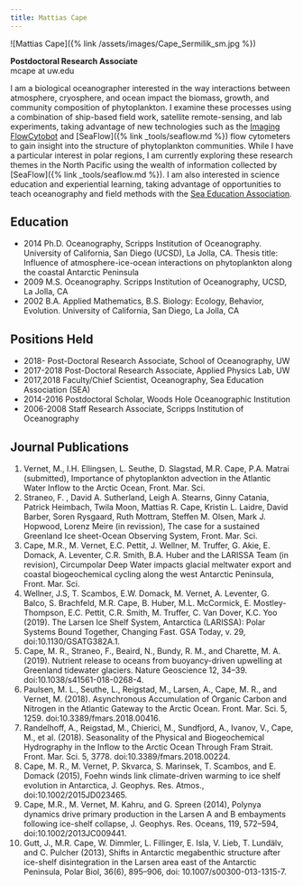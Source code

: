```yaml
---
title: Mattias Cape
---
```

![Mattias Cape]({% link /assets/images/Cape_Sermilik_sm.jpg %})

**Postdoctoral Research Associate**  
mcape at uw.edu

I am a biological oceanographer interested in the way interactions between atmosphere, cryosphere, and ocean impact the biomass, growth, and community composition of phytoplankton. I examine these processes using a combination of ship-based field work, satellite remote-sensing, and lab experiments, taking advantage of new technologies such as the [Imaging FlowCytobot](https://www2.whoi.edu/staff/hsosik/ifcb/) and [SeaFlow]({% link _tools/seaflow.md %}) flow cytometers to gain insight into the structure of phytoplankton communities.
While I have a particular interest in polar regions, I am currently exploring these research themes in the North Pacific using the wealth of information collected by [SeaFlow]({% link _tools/seaflow.md %}). I am also interested in science education and experiential learning, taking advantage of opportunities to teach oceanography and field methods with the [Sea Education Association](https://www.sea.edu).

## Education
* 2014	  Ph.D. Oceanography, Scripps Institution of Oceanography. University of California, San Diego (UCSD), La Jolla, CA. Thesis title: Influence of atmosphere-ice-ocean interactions on phytoplankton along the coastal Antarctic Peninsula
* 2009		M.S. Oceanography. Scripps Institution of Oceanography, UCSD, La Jolla, CA
* 2002		B.A. Applied Mathematics, B.S. Biology: Ecology, Behavior, Evolution. University of California, San Diego, La Jolla, CA

## Positions Held
* 2018-     Post-Doctoral Research Associate, School of Oceanography, UW
* 2017-2018	Post-Doctoral Research Associate, Applied Physics Lab, UW
* 2017,2018	Faculty/Chief Scientist, Oceanography, Sea Education Association (SEA)
* 2014-2016	Postdoctoral Scholar, Woods Hole Oceanographic Institution
* 2006-2008	Staff Research Associate, Scripps Institution of Oceanography

## Journal Publications
1. Vernet, M., I.H. Ellingsen, L. Seuthe, D. Slagstad, M.R. Cape, P.A. Matrai (submitted), Importance of phytoplankton advection in the Atlantic Water Inflow to the Arctic Ocean, Front. Mar. Sci.
1. Straneo, F. , David A. Sutherland, Leigh A. Stearns, Ginny Catania, Patrick Heimbach, Twila Moon, Mattias R. Cape, Kristin L. Laidre, David Barber, Soren Rysgaard, Ruth Mottram, Steffen M. Olsen, Mark J. Hopwood, Lorenz Meire (in revission), The case for a sustained Greenland Ice sheet-Ocean Observing System, Front. Mar. Sci.
1. Cape, M.R., M. Vernet, E.C. Pettit, J. Wellner, M. Truffer, G. Akie, E. Domack, A. Leventer, C.R. Smith, B.A. Huber and the LARISSA Team (in revision), Circumpolar Deep Water impacts glacial meltwater export and coastal biogeochemical cycling along the west Antarctic Peninsula, Front. Mar. Sci.
1. Wellner, J.S, T. Scambos, E.W. Domack, M. Vernet, A. Leventer, G. Balco, S. Brachfeld, M.R. Cape, B. Huber, M.L. McCormick, E. Mostley-Thompson, E.C. Pettit, C.R. Smith, M. Truffer, C. Van Dover, K.C. Yoo (2019). The Larsen Ice Shelf System, Antarctica (LARISSA): Polar Systems Bound Together, Changing Fast. GSA Today, v. 29, doi:10.1130/GSATG382A.1.
1. Cape, M. R., Straneo, F., Beaird, N., Bundy, R. M., and Charette, M. A. (2019). Nutrient release to oceans from buoyancy-driven upwelling at Greenland tidewater glaciers. Nature Geoscience 12, 34–39. doi:10.1038/s41561-018-0268-4.
1. Paulsen, M. L., Seuthe, L., Reigstad, M., Larsen, A., Cape, M. R., and Vernet, M. (2018). Asynchronous Accumulation of Organic Carbon and Nitrogen in the Atlantic Gateway to the Arctic Ocean. Front. Mar. Sci. 5, 1259. doi:10.3389/fmars.2018.00416.
1. Randelhoff, A., Reigstad, M., Chierici, M., Sundfjord, A., Ivanov, V., Cape, M., et al. (2018). Seasonality of the Physical and Biogeochemical Hydrography in the Inflow to the Arctic Ocean Through Fram Strait. Front. Mar. Sci. 5, 3778. doi:10.3389/fmars.2018.00224.
1. Cape, M. R., M. Vernet, P. Skvarca, S. Marinsek, T. Scambos, and E. Domack (2015), Foehn winds link climate-driven warming to ice shelf evolution in Antarctica, J. Geophys. Res. Atmos., doi:10.1002/2015JD023465.
1. Cape, M.R., M. Vernet, M. Kahru, and G. Spreen (2014), Polynya dynamics drive primary production in the Larsen A and B embayments following ice-shelf collapse, J. Geophys. Res. Oceans, 119, 572–594, doi:10.1002/2013JC009441.
1. Gutt, J., M.R. Cape, W. Dimmler, L. Fillinger, E. Isla, V. Lieb, T. Lundälv, and C. Pulcher (2013), Shifts in Antarctic megabenthic structure after ice-shelf disintegration in the Larsen area east of the Antarctic Peninsula, Polar Biol, 36(6), 895–906, doi: 10.1007/s00300-013-1315-7.
